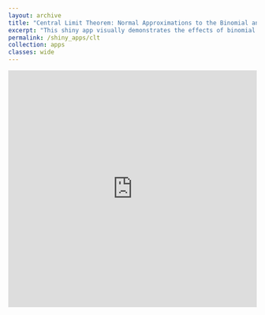 ```yaml
---
layout: archive
title: "Central Limit Theorem: Normal Approximations to the Binomial and Poisson Distributions"
excerpt: "This shiny app visually demonstrates the effects of binomial and Poisson parameters on the normal approximation."
permalink: /shiny_apps/clt
collection: apps
classes: wide
---
```


<embed src="https://taylor-grimm.shinyapps.io/clt_shiny/" style="width:100%; height: 50vw;">
